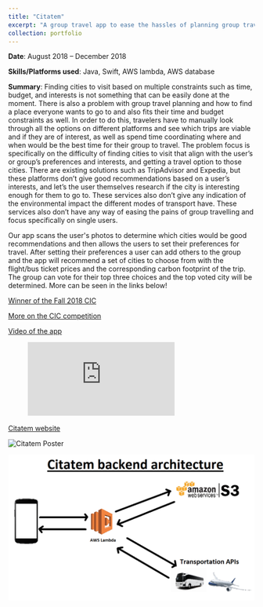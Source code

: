 ```yaml
---
title: "Citatem"
excerpt: "A group travel app to ease the hassles of planning group travel and determining cities to visit. <br/><img src='/images/CLanding.jpeg'>"
collection: portfolio
---
```


**Date**: August 2018 – December 2018

**Skills/Platforms used**: Java, Swift, AWS lambda, AWS database

**Summary**: Finding cities to visit based on multiple constraints such as time, budget, and interests is not something that can be easily done at the moment. There is also a problem with group travel planning and how to find a place everyone wants to go to and also fits their time and budget constraints as well. In order to do this, travelers have to manually look through all the options on different platforms and see which trips are viable and if they are of interest, as well as spend time coordinating where and when would be the best time for their group to travel. The problem focus is specifically on the difficulty of finding cities to visit that align with the user’s or group’s preferences and interests, and getting a travel option to those cities. There are existing solutions such as TripAdvisor and Expedia, but these platforms don’t give good recommendations based on a user’s interests, and let’s the user themselves research if the city is interesting enough for them to go to. These services also don’t give any indication of the environmental impact the different modes of transport have. These services also don’t have any way of easing the pains of group travelling and focus specifically on single users. 

Our app scans the user's photos to determine which cities would be good recommendations and then allows the users to set their preferences for travel. After setting their preferences a user can add others to the group and the app will recommend a set of cities to choose from with the flight/bus ticket prices and the corresponding carbon footprint of the trip. The group can vote for their top three choices and the top voted city will be determined. More can be seen in the links below!

[Winner of the Fall 2018 CIC](http://cic.gatech.edu/fall-2018/winners/citatem)

[More on the CIC competition](https://globalchange.gatech.edu/posts/climate-solutions-at-the-fall-2018-convergence-innovation-competition/)

[Video of the app](https://vimeo.com/296415311)

<figure class="video_container">
  <iframe src="https://player.vimeo.com/video/296415311" frameborder="0" allowfullscreen="true"> </iframe>
</figure>

[Citatem website](https://citatem.netlify.com)

![Citatem Poster](/images/citatem_poster.png)

![Citatem Backend](/images/CBackend.png)



